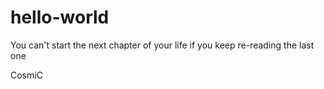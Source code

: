 # hello-world

You can't start the next chapter of your life if you keep re-reading the last one

CosmiC
